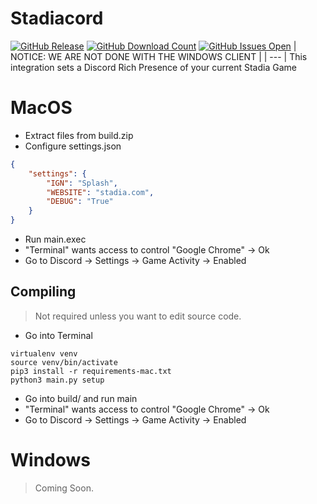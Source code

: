 # Stadiacord
[![GitHub Release](https://img.shields.io/github/v/release/Chaottiic/Stadiacord.svg?include_prereleases)]() [![GitHub Download Count](https://img.shields.io/github/downloads/Chaottiic/Stadiacord/total.svg)]() [![GitHub Issues Open](https://img.shields.io/github/issues/Chaottiic/Stadiacord/total.svg)]()
| NOTICE: WE ARE NOT DONE WITH THE WINDOWS CLIENT |
| --- |
This integration sets a Discord Rich Presence of your current Stadia Game

# MacOS

- Extract files from build.zip
- Configure settings.json
```JSON
{
    "settings": {
        "IGN": "Splash",
        "WEBSITE": "stadia.com",
        "DEBUG": "True"
    }
}
```

- Run main.exec
- "Terminal" wants access to control "Google Chrome" -> Ok
- Go to Discord -> Settings -> Game Activity -> Enabled

## Compiling
> Not required unless you want to edit source code.
- Go into Terminal
```
virtualenv venv
source venv/bin/activate
pip3 install -r requirements-mac.txt
python3 main.py setup
```
- Go into build/ and run main
- "Terminal" wants access to control "Google Chrome" -> Ok
- Go to Discord -> Settings -> Game Activity -> Enabled

# Windows
>Coming Soon.